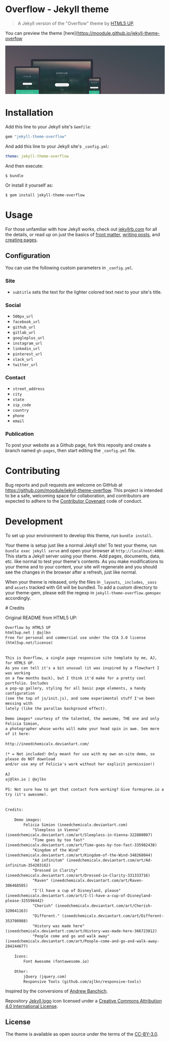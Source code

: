 # Overflow - Jekyll theme

> A Jekyll version of the "Overflow" theme by [HTML5 UP][html5up].

You can preview the theme [here](https://moodule.github.io/jekyll-theme-overfow

![Overflow Theme](assets/images/screenshot.jpg "Overflow Theme")

# Installation

Add this line to your Jekyll site's `Gemfile`:

```ruby
gem "jekyll-theme-overflow"
```

And add this line to your Jekyll site's `_config.yml`:

```yaml
theme: jekyll-theme-overflow
```

And then execute:

    $ bundle

Or install it yourself as:

    $ gem install jekyll-theme-overflow

# Usage

For those unfamiliar with how Jekyll works, check out [jekyllrb.com](https://jekyllrb.com/) for all the details, 
or read up on just the basics of [front matter](https://jekyllrb.com/docs/frontmatter/), [writing posts](https://jekyllrb.com/docs/posts/), 
and [creating pages](https://jekyllrb.com/docs/pages/).

## Configuration

You can use the following custom parameters in `_config.yml`.

### Site
- `subtitle` sets the text for the lighter colored text next to your site's title.

### Social
- `500px_url`
- `facebook_url`
- `github_url`
- `gitlab_url`
- `googleplus_url`
- `instagram_url`
- `linkedin_url`
- `pinterest_url`
- `slack_url`
- `twitter_url`

### Contact
- `street_address`
- `city`
- `state`
- `zip_code`
- `country`
- `phone`
- `email`

### Publication

To post your website as a Github page, fork this reposity and create a branch named `gh-pages`, then start editing the `_config.yml` file.

# Contributing

Bug reports and pull requests are welcome on GitHub at https://github.com/moodule/jekyll-theme-overflow. This project is intended to be a safe, welcoming space for collaboration, and contributors are expected to adhere to the [Contributor Covenant][contributor-covenant] code of conduct.

# Development

To set up your environment to develop this theme, run `bundle install`.

Your theme is setup just like a normal Jekyll site! To test your theme, run `bundle exec jekyll serve` and open your browser at `http://localhost:4000`. This starts a Jekyll server using your theme. Add pages, documents, data, etc. like normal to test your theme's contents. As you make modifications to your theme and to your content, your site will regenerate and you should see the changes in the browser after a refresh, just like normal.

When your theme is released, only the files in `_layouts`, `_includes`, `_sass` and `assets` tracked with Git will be bundled.
To add a custom directory to your theme-gem, please edit the regexp in `jekyll-theme-overflow.gemspec` accordingly.

# Credits

Original README from HTML5 UP:

```
Overflow by HTML5 UP
html5up.net | @ajlkn
Free for personal and commercial use under the CCA 3.0 license (html5up.net/license)


This is Overflow, a single page responsive site template by me, AJ, for HTML5 UP.
As you can tell it's a bit unusual (it was inspired by a flowchart I was working
on a few months back), but I think it'd make for a pretty cool portfolio. Includes
a pop-up gallery, styling for all basic page elements, a handy configuration
(see the top of js/init.js), and some experimental stuff I've been messing with
lately (like the parallax background effect).

Demo images* courtesy of the talented, the awesome, THE one and only Felicia Simion,
a photographer whose works will make your head spin in awe. See more of it here:

http://ineedchemicalx.deviantart.com/

(* = Not included! Only meant for use with my own on-site demo, so please do NOT download
and/or use any of Felicia's work without her explicit permission!)

AJ
aj@lkn.io | @ajlkn

PS: Not sure how to get that contact form working? Give formspree.io a try (it's awesome).


Credits:

    Demo images:
        Felicia Simion (ineedchemicalx.deviantart.com)
            "Sleepless in Vienna" (ineedchemicalx.deviantart.com/art/Sleepless-in-Vienna-322880007)
            "Time goes by too fast" (ineedchemicalx.deviantart.com/art/Time-goes-by-too-fast-335982438)
            "Kingdom of the Wind" (ineedchemicalx.deviantart.com/art/Kingdom-of-the-Wind-348268044)
            "Ad infinitum" (ineedchemicalx.deviantart.com/art/Ad-infinitum-354203162)
            "Dressed in Clarity" (ineedchemicalx.deviantart.com/art/Dressed-in-Clarity-331333716)
            "Raven" (ineedchemicalx.deviantart.com/art/Raven-306468505)
            "I'll have a cup of Disneyland, please" (ineedchemicalx.deviantart.com/art/I-ll-have-a-cup-of-Disneyland-please-325596442)
            "Cherish" (ineedchemicalx.deviantart.com/art/Cherish-320041163)
            "Different." (ineedchemicalx.deviantart.com/art/Different-353708988)
            "History was made here" (ineedchemicalx.deviantart.com/art/History-was-made-here-366723812)
            "People come and go and walk away" (ineedchemicalx.deviantart.com/art/People-come-and-go-and-walk-away-284244677)

    Icons:
        Font Awesome (fontawesome.io)

    Other:
        jQuery (jquery.com)
        Responsive Tools (github.com/ajlkn/responsive-tools)
```

Inspired by the conversions of [Andrew Banchich][andrew-banchich].

Repository [Jekyll logo][jekyll-logo] icon licensed under a [Creative Commons Attribution 4.0 International License][cc4-license].

## License

The theme is available as open source under the terms of the [CC-BY-3.0](LICENSE).

[andrew-banchich]: https://gitlab.com/andrewbanchich
[cc4-license]: http://choosealicense.com/licenses/cc-by-4.0/
[contributor-covenant]: http://contributor-covenant.org
[html5up]: https://html5up.net/
[jekyll-logo]: https://github.com/jekyll/brand

